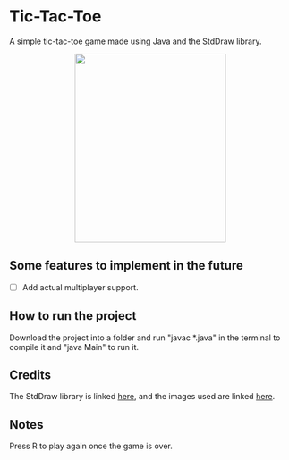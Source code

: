 # Tic-Tac-Toe

A simple tic-tac-toe game made using Java and the StdDraw library.

<p align="center">
  <img src="https://github-production-user-asset-6210df.s3.amazonaws.com/106003703/254560351-02a22f45-b58a-4597-a332-543c4d1a45d7.gif" width="270" height="338"/>
</p>

## Some features to implement in the future

- [ ] Add actual multiplayer support.

## How to run the project

Download the project into a folder and run "javac *.java" in the terminal to compile it and "java Main" to run it.

## Credits

The StdDraw library is linked [here](https://introcs.cs.princeton.edu/java/stdlib/StdDraw.java), and the images used are linked [here](https://www.pngwing.com/en/free-png-kbndf).

## Notes

Press R to play again once the game is over.
